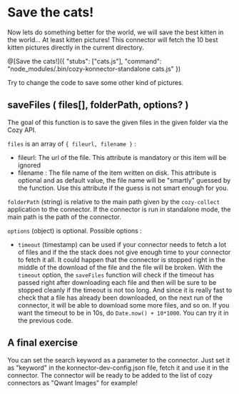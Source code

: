 # Save the cats!

Now lets do something better for the world, we will save the best kitten in the world... At least
kitten pictures!
This connector will fetch the 10 best kitten pictures directly in the current directory.

@[Save the cats!]({ "stubs": ["cats.js"], "command": "node_modules/.bin/cozy-konnector-standalone cats.js" })

Try to change the code to save some other kind of pictures.

## saveFiles ( files\[\], folderPath, options? )

The goal of this function is to save the given files in the given folder via the Cozy API.

`files` is an array of `{ fileurl, filename }` :

- fileurl: The url of the file. This attribute is mandatory or
  this item will be ignored
- filename : The file name of the item written on disk. This attribute is optional and as default value, the
  file name will be "smartly" guessed by the function. Use this attribute if the guess is not smart
  enough for you.

`folderPath` (string) is relative to the main path given by the `cozy-collect` application to the connector. If the connector is run
in standalone mode, the main path is the path of the connector.

`options` (object) is optional. Possible options :

* `timeout` (timestamp) can be used if your connector
needs to fetch a lot of files and if the the stack does not give enough time to your connector to
fetch it all. It could happen that the connector is stopped right in the middle of the download of
the file and the file will be broken. With the `timeout` option, the `saveFiles` function will check
if the timeout has passed right after downloading each file and then will be sure to be stopped
cleanly if the timeout is not too long. And since it is really fast to check that a file has
already been downloaded, on the next run of the connector, it will be able to download some more
files, and so on. If you want the timeout to be in 10s, do `Date.now() + 10*1000`. You can try it in the previous code.

## A final exercise

You can set the search keyword as a parameter to the connector. Just set it as "keyword" in the
konnector-dev-config.json file, fetch it and use it in the connector. The connector will be ready
to be added to the list of cozy connectors as "Qwant Images" for example!
